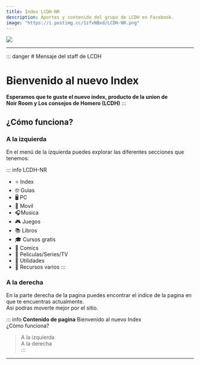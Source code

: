 ```yaml
---
title: Index LCDH-NR
description: Aportes y contenido del grupo de LCDH en Facebook.
image: "https://i.postimg.cc/1zfvNBxd/LCDH-NR.png"
---
```


![](https://i.postimg.cc/ZnZGYHfn/INDEX-LCDH-NR.png)

---
::: danger # Mensaje del staff de LCDH

# Bienvenido al nuevo Index

**Esperamos que te guste el nuevo index, producto de la union de      
Noir Room y Los consejos de Homero (LCDH)**
:::

## ¿Cómo funciona?

### A la izquierda

En el menú de la izquierda puedes explorar las diferentes secciones que tenemos:

::: info LCDH-NR
- ⭐ Index
- 🤓 Guias
- 🖥️ PC
- 📲 Movil
- 🎧Musica
- 🎮 Juegos
- 📚 Libros
- 🎓 Cursos gratis
- 📙 Comics
- 🍿 Peliculas/Series/TV
- 🔧 Utilidades
- 📂 Recursos varios
:::

### A la derecha

En la parte derecha de la pagina puedes encontrar el indice de la pagina en que te encuentras actualmente.    
Asi podras moverte mejor por el sitio.

::: info **Contenido de pagina**
Bienvenido al nuevo Index    
¿Cómo funciona?    
> A la izquierda     
> A la derecha    
:::

---


